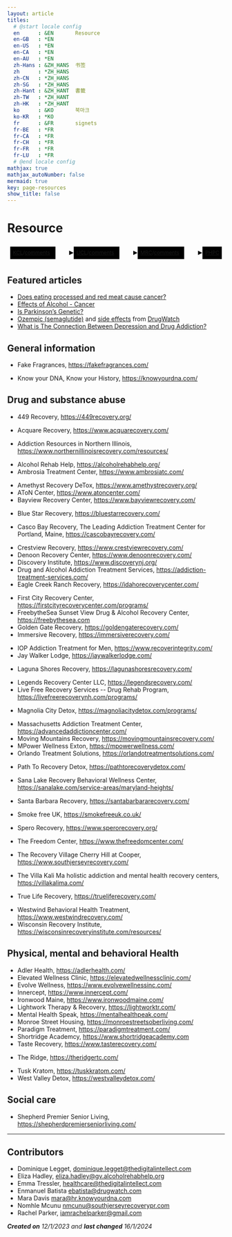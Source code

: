 ```yaml
---
layout: article
titles:
  # @start locale config
  en      : &EN       Resource
  en-GB   : *EN
  en-US   : *EN
  en-CA   : *EN
  en-AU   : *EN
  zh-Hans : &ZH_HANS  书签
  zh      : *ZH_HANS
  zh-CN   : *ZH_HANS
  zh-SG   : *ZH_HANS
  zh-Hant : &ZH_HANT  書籤  
  zh-TW   : *ZH_HANT
  zh-HK   : *ZH_HANT
  ko      : &KO       북마크
  ko-KR   : *KO
  fr      : &FR       signets
  fr-BE   : *FR
  fr-CA   : *FR
  fr-CH   : *FR
  fr-FR   : *FR
  fr-LU   : *FR
  # @end locale config
mathjax: true
mathjax_autoNumber: false
mermaid: true
key: page-resources
show_title: false
---
```


# Resource

<svg id="mermaid-svg" width="100%" xmlns="http://www.w3.org/2000/svg" style="max-width: 594.3125px;vertical-align: top;" viewBox="-8 -8 594.3125 50" role="graphics-document document" aria-roledescription="flowchart-v2" xmlns:xlink="http://www.w3.org/1999/xlink"><style>#mermaid-svg{font-family:"trebuchet ms",verdana,arial,sans-serif;font-size:16px;fill:#333;}#mermaid-svg .error-icon{fill:#552222;}#mermaid-svg .error-text{fill:#552222;stroke:#552222;}#mermaid-svg .edge-thickness-normal{stroke-width:2px;}#mermaid-svg .edge-thickness-thick{stroke-width:3.5px;}#mermaid-svg .edge-pattern-solid{stroke-dasharray:0;}#mermaid-svg .edge-pattern-dashed{stroke-dasharray:3;}#mermaid-svg .edge-pattern-dotted{stroke-dasharray:2;}#mermaid-svg .marker{fill:#333333;stroke:#333333;}#mermaid-svg .marker.cross{stroke:#333333;}#mermaid-svg svg{font-family:"trebuchet ms",verdana,arial,sans-serif;font-size:16px;}#mermaid-svg .label{font-family:"trebuchet ms",verdana,arial,sans-serif;color:#333;}#mermaid-svg .cluster-label text{fill:#333;}#mermaid-svg .cluster-label span,#mermaid-svg p{color:#333;}#mermaid-svg .label text,#mermaid-svg span,#mermaid-svg p{fill:#333;color:#333;}#mermaid-svg .node rect,#mermaid-svg .node circle,#mermaid-svg .node ellipse,#mermaid-svg .node polygon,#mermaid-svg .node path{fill:#ECECFF;stroke:#9370DB;stroke-width:1px;}#mermaid-svg .flowchart-label text{text-anchor:middle;}#mermaid-svg .node .label{text-align:center;}#mermaid-svg .node.clickable{cursor:pointer;}#mermaid-svg .arrowheadPath{fill:#333333;}#mermaid-svg .edgePath .path{stroke:#333333;stroke-width:2.0px;}#mermaid-svg .flowchart-link{stroke:#333333;fill:none;}#mermaid-svg .edgeLabel{background-color:#e8e8e8;text-align:center;}#mermaid-svg .edgeLabel rect{opacity:0.5;background-color:#e8e8e8;fill:#e8e8e8;}#mermaid-svg .labelBkg{background-color:rgba(232, 232, 232, 0.5);}#mermaid-svg .cluster rect{fill:#ffffde;stroke:#aaaa33;stroke-width:1px;}#mermaid-svg .cluster text{fill:#333;}#mermaid-svg .cluster span,#mermaid-svg p{color:#333;}#mermaid-svg div.mermaidTooltip{position:absolute;text-align:center;max-width:200px;padding:2px;font-family:"trebuchet ms",verdana,arial,sans-serif;font-size:12px;background:hsl(80, 100%, 96.2745098039%);border:1px solid #aaaa33;border-radius:2px;pointer-events:none;z-index:100;}#mermaid-svg .flowchartTitleText{text-anchor:middle;font-size:18px;fill:#333;}#mermaid-svg :root{--mermaid-font-family:"trebuchet ms",verdana,arial,sans-serif;}</style><g><marker id="mermaid-svg_flowchart-pointEnd" class="marker flowchart" viewBox="0 0 10 10" refX="6" refY="5" markerUnits="userSpaceOnUse" markerWidth="12" markerHeight="12" orient="auto"><path d="M 0 0 L 10 5 L 0 10 z" class="arrowMarkerPath" style="stroke-width: 1; stroke-dasharray: 1, 0;"></path></marker><marker id="mermaid-svg_flowchart-pointStart" class="marker flowchart" viewBox="0 0 10 10" refX="4.5" refY="5" markerUnits="userSpaceOnUse" markerWidth="12" markerHeight="12" orient="auto"><path d="M 0 5 L 10 10 L 10 0 z" class="arrowMarkerPath" style="stroke-width: 1; stroke-dasharray: 1, 0;"></path></marker><marker id="mermaid-svg_flowchart-circleEnd" class="marker flowchart" viewBox="0 0 10 10" refX="11" refY="5" markerUnits="userSpaceOnUse" markerWidth="11" markerHeight="11" orient="auto"><circle cx="5" cy="5" r="5" class="arrowMarkerPath" style="stroke-width: 1; stroke-dasharray: 1, 0;"></circle></marker><marker id="mermaid-svg_flowchart-circleStart" class="marker flowchart" viewBox="0 0 10 10" refX="-1" refY="5" markerUnits="userSpaceOnUse" markerWidth="11" markerHeight="11" orient="auto"><circle cx="5" cy="5" r="5" class="arrowMarkerPath" style="stroke-width: 1; stroke-dasharray: 1, 0;"></circle></marker><marker id="mermaid-svg_flowchart-crossEnd" class="marker cross flowchart" viewBox="0 0 11 11" refX="12" refY="5.2" markerUnits="userSpaceOnUse" markerWidth="11" markerHeight="11" orient="auto"><path d="M 1,1 l 9,9 M 10,1 l -9,9" class="arrowMarkerPath" style="stroke-width: 2; stroke-dasharray: 1, 0;"></path></marker><marker id="mermaid-svg_flowchart-crossStart" class="marker cross flowchart" viewBox="0 0 11 11" refX="-1" refY="5.2" markerUnits="userSpaceOnUse" markerWidth="11" markerHeight="11" orient="auto"><path d="M 1,1 l 9,9 M 10,1 l -9,9" class="arrowMarkerPath" style="stroke-width: 2; stroke-dasharray: 1, 0;"></path></marker><g class="root"><g class="clusters"></g><g class="edgePaths"><path d="M123.641,17L127.807,17C131.974,17,140.307,17,147.757,17C155.207,17,161.774,17,165.057,17L168.341,17" id="L-KCL-UCL-0" class=" edge-thickness-normal edge-pattern-solid flowchart-link LS-KCL LE-UCL" style="fill:none;" marker-end="url(#mermaid-svg_flowchart-pointEnd)"></path><path d="M298.438,17L302.604,17C306.771,17,315.104,17,322.554,17C330.004,17,336.571,17,339.854,17L343.138,17" id="L-UCL-MRC-0" class=" edge-thickness-normal edge-pattern-solid flowchart-link LS-UCL LE-MRC" style="fill:none;" marker-end="url(#mermaid-svg_flowchart-pointEnd)"></path><path d="M475.422,17L479.589,17C483.755,17,492.089,17,499.539,17C506.989,17,513.555,17,516.839,17L520.122,17" id="L-MRC-PHPC-0" class=" edge-thickness-normal edge-pattern-solid flowchart-link LS-MRC LE-PHPC" style="fill:none;" marker-end="url(#mermaid-svg_flowchart-pointEnd)"></path></g><g class="edgeLabels"><g class="edgeLabel"><g class="label" transform="translate(0, 0)"><foreignObject width="0" height="0"><div xmlns="http://www.w3.org/1999/xhtml" style="display: inline-block; white-space: nowrap;"><span class="edgeLabel"></span></div></foreignObject></g></g><g class="edgeLabel"><g class="label" transform="translate(0, 0)"><foreignObject width="0" height="0"><div xmlns="http://www.w3.org/1999/xhtml" style="display: inline-block; white-space: nowrap;"><span class="edgeLabel"></span></div></foreignObject></g></g><g class="edgeLabel"><g class="label" transform="translate(0, 0)"><foreignObject width="0" height="0"><div xmlns="http://www.w3.org/1999/xhtml" style="display: inline-block; white-space: nowrap;"><span class="edgeLabel"></span></div></foreignObject></g></g></g><g class="nodes"><g class="node default default flowchart-label" id="flowchart-KCL-0" transform="translate(61.8203125, 17)"><rect class="basic label-container" style="" rx="0" ry="0" x="-61.8203125" y="-17" width="123.640625" height="34"></rect><g class="label" style="" transform="translate(-54.3203125, -9.5)"><rect></rect><foreignObject width="108.640625" height="19"><div xmlns="http://www.w3.org/1999/xhtml" style="display: inline-block; white-space: nowrap;"><span class="nodeLabel"><a href="https://jinghuazhao.github.io/kcllinks.html">KCL</a>/<a href="https://jinghuazhao.github.io/iop/comments.txt">comments</a></span></div></foreignObject></g></g><g class="node default default flowchart-label" id="flowchart-UCL-1" transform="translate(236.0390625, 17)"><rect class="basic label-container" style="" rx="0" ry="0" x="-62.3984375" y="-17" width="124.796875" height="34"></rect><g class="label" style="" transform="translate(-54.8984375, -9.5)"><rect></rect><foreignObject width="109.796875" height="19"><div xmlns="http://www.w3.org/1999/xhtml" style="display: inline-block; white-space: nowrap;"><span class="nodeLabel"><a href="https://jinghuazhao.github.io/ucllinks.html">UCL</a>/<a href="https://jinghuazhao.github.io/ucl/comments.txt">comments</a></span></div></foreignObject></g></g><g class="node default default flowchart-label" id="flowchart-MRC-2" transform="translate(411.9296875, 17)"><rect class="basic label-container" style="" rx="0" ry="0" x="-63.4921875" y="-17" width="126.984375" height="34"></rect><g class="label" style="" transform="translate(-55.9921875, -9.5)"><rect></rect><foreignObject width="111.984375" height="19"><div xmlns="http://www.w3.org/1999/xhtml" style="display: inline-block; white-space: nowrap;"><span class="nodeLabel"><a href="https://jinghuazhao.github.io/mrclinks.html">MRC</a>/<a href="https://jinghuazhao.github.io/mrc/comments.txt">comments</a></span></div></foreignObject></g></g><g class="node default default flowchart-label" id="flowchart-PHPC-3" transform="translate(551.8671875, 17)"><rect class="basic label-container" style="" rx="0" ry="0" x="-26.4453125" y="-17" width="52.890625" height="34"></rect><g class="label" style="" transform="translate(-18.9453125, -9.5)"><rect></rect><foreignObject width="37.890625" height="19"><div xmlns="http://www.w3.org/1999/xhtml" style="display: inline-block; white-space: nowrap;"><span class="nodeLabel"><a href="https://jinghuazhao.github.io/phpclinks.html">PHPC</a></span></div></foreignObject></g></g></g></g></g><style>@import url("https://cdnjs.cloudflare.com/ajax/libs/font-awesome/6.4.0/css/all.min.css");</style></svg>

## Featured articles

+ [Does eating processed and red meat cause cancer?](https://www.cancerresearchuk.org/about-cancer/causes-of-cancer/diet-and-cancer/does-eating-processed-and-red-meat-cause-cancer)
+ [Effects of Alcohol - Cancer](https://alcoholrehabhelp.org/addiction/effects/cancer/)
+ [Is Parkinson’s Genetic?](https://knowyourdna.com/parkinsons-genetic/)
+ [Ozempic (semaglutide)](https://www.drugwatch.com/drugs/ozempic/) and [side effects](https://www.drugwatch.com/drugs/ozempic/side-effects/) from [DrugWatch](https://www.drugwatch.com/)
+ [What is The Connection Between Depression and Drug Addiction?](https://www.southjerseyrecovery.com/treatment-programs/dual-diagnosis/depression/)

## General information

* Fake Fragrances, <https://fakefragrances.com/>
+ Know your DNA, Know your History, <https://knowyourdna.com/>

## Drug and substance abuse

* 449 Recovery, <https://449recovery.org/>
- Acquare Recovery, <https://www.acquarecovery.com/>
* Addiction Resources in Northern Illinois, <https://www.northernillinoisrecovery.com/resources/>
- Alcohol Rehab Help, <https://alcoholrehabhelp.org/>
- Ambrosia Treatment Center, <https://www.ambrosiatc.com/>
* Amethyst Recovery DeTox, <https://www.amethystrecovery.org/>
* AToN Center, <https://www.atoncenter.com/>
* Bayview Recovery Center, <https://www.bayviewrecovery.com/>
+ Blue Star Recovery, <https://bluestarrecovery.com/>
- Casco Bay Recovery, The Leading Addiction Treatment Center for Portland, Maine, <https://cascobayrecovery.com/>
* Crestview Recovery, <https://www.crestviewrecovery.com/>
* Denoon Recovery Center, <https://www.denoonrecovery.com/>
* Discovery Institute, <https://www.discoverynj.org/>
* Drug and Alcohol Addiction Treatment Services, <https://addiction-treatment-services.com/>
* Eagle Creek Ranch Recovery, <https://idahorecoverycenter.com/>
- First City Recovery Center, <https://firstcityrecoverycenter.com/programs/>
- FreebytheSea Sunset View Drug & Alcohol Recovery Center, <https://freebythesea.com>
- Golden Gate Recovery, <https://goldengaterecovery.com/>
- Immersive Recovery, <https://immersiverecovery.com/>
* IOP Addiction Treatment for Men, <https://www.recoverintegrity.com/>
* Jay Walker Lodge, <https://jaywalkerlodge.com/>
- Laguna Shores Recovery, <https://lagunashoresrecovery.com/>
* Legends Recovery Center LLC, <https://legendsrecovery.com/>
* Live Free Recovery Services -- Drug Rehab Program,  <https://livefreerecoverynh.com/programs/>
- Magnolia City Detox, <https://magnoliacitydetox.com/programs/>
* Massachusetts Addiction Treatment Center, <https://advancedaddictioncenter.com/>
* Moving Mountains Recovery, <https://movingmountainsrecovery.com/>
* MPower Wellness Exton, <https://mpowerwellness.com/>
* Orlando Treatment Solutions, <https://orlandotreatmentsolutions.com/>
+ Path To Recovery Detox, <https://pathtorecoverydetox.com/>
* Sana Lake Recovery Behavioral Wellness Center, <https://sanalake.com/service-areas/maryland-heights/>
- Santa Barbara Recovery, <https://santabarbararecovery.com/>
* Smoke free UK, <https://smokefreeuk.co.uk/>
- Spero Recovery, <https://www.sperorecovery.org/>
* The Freedom Center, <https://www.thefreedomcenter.com/>
+ The Recovery Village Cherry Hill at Cooper, <https://www.southjerseyrecovery.com/>
* The Villa Kali Ma holistic addiction and mental health recovery centers, <https://villakalima.com/>
- True Life Recovery, <https://trueliferecovery.com/>
* Westwind Behavioral Health Treatment, <https://www.westwindrecovery.com/>
* Wisconsin Recovery Institute, <https://wisconsinrecoveryinstitute.com/resources/>

## Physical, mental and behavioral Health

* Adler Health, <https://adlerhealth.com/>
* Elevated Wellness Clinic, <https://elevatedwellnessclinic.com/>
* Evolve Wellness, <https://www.evolvewellnessinc.com/>
* Innercept, <https://www.innercept.com/>
* Ironwood Maine, <https://www.ironwoodmaine.com/>
* Lightwork Therapy & Recovery, <https://lightworktr.com/>
* Mental Health Speak, <https://mentalhealthpeak.com/>
* Monroe Street Housing, <https://monroestreetsoberliving.com/>
* Paradigm Treatment, <https://paradigmtreatment.com/>
* Shortridge Academcy, <https://www.shortridgeacademy.com>
* Taste Recovery, <https://www.tasterecovery.com/>
+ The Ridge, <https://theridgertc.com/>
* Tusk Kratom, <https://tuskkratom.com/>
* West Valley Detox, <https://westvalleydetox.com/>

## Social care

* Shepherd Premier Senior Living, <https://shepherdpremierseniorliving.com/>

---

## Contributors

- Dominique Legget, <dominique.legget@thedigitalintellect.com>
- Eliza Hadley, <eliza.hadley@gv.alcoholrehabhelp.org>
- Emma Tressler, <healthcare@thedigitalintellect.com>
- Enmanuel Batista <ebatista@drugwatch.com>
- Mara Davis <mara@hr.knowyourdna.com>
- Nomhle Mcunu <nmcunu@southjerseyrecoverypr.com>
- Rachel Parker, <iamrachelparker@gmail.com>

***Created on** 12/1/2023 and **last changed** 16/1/2024*
